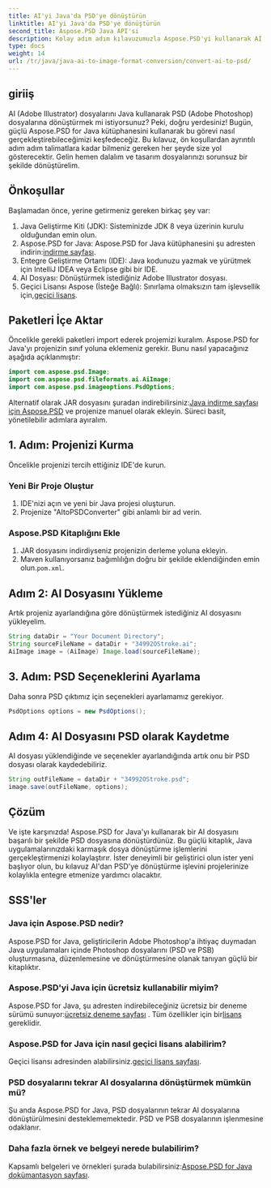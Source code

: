 ```yaml
---
title: AI'yi Java'da PSD'ye dönüştürün
linktitle: AI'yi Java'da PSD'ye dönüştürün
second_title: Aspose.PSD Java API'si
description: Kolay adım adım kılavuzumuzla Aspose.PSD'yi kullanarak AI'yi Java'da PSD'ye dönüştürün. Hızlı ve kesintisiz dosya dönüştürmeye ihtiyaç duyan geliştiriciler için mükemmeldir.
type: docs
weight: 14
url: /tr/java/java-ai-to-image-format-conversion/convert-ai-to-psd/
---
```

## giriiş
AI (Adobe Illustrator) dosyalarını Java kullanarak PSD (Adobe Photoshop) dosyalarına dönüştürmek mi istiyorsunuz? Peki, doğru yerdesiniz! Bugün, güçlü Aspose.PSD for Java kütüphanesini kullanarak bu görevi nasıl gerçekleştirebileceğimizi keşfedeceğiz. Bu kılavuz, ön koşullardan ayrıntılı adım adım talimatlara kadar bilmeniz gereken her şeyde size yol gösterecektir. Gelin hemen dalalım ve tasarım dosyalarınızı sorunsuz bir şekilde dönüştürelim.
## Önkoşullar
Başlamadan önce, yerine getirmeniz gereken birkaç şey var:
1. Java Geliştirme Kiti (JDK): Sisteminizde JDK 8 veya üzerinin kurulu olduğundan emin olun.
2.  Aspose.PSD for Java: Aspose.PSD for Java kütüphanesini şu adresten indirin:[indirme sayfası](https://releases.aspose.com/psd/java/).
3. Entegre Geliştirme Ortamı (IDE): Java kodunuzu yazmak ve yürütmek için IntelliJ IDEA veya Eclipse gibi bir IDE.
4. AI Dosyası: Dönüştürmek istediğiniz Adobe Illustrator dosyası.
5.  Geçici Lisansı Aspose (İsteğe Bağlı): Sınırlama olmaksızın tam işlevsellik için,[geçici lisans](https://purchase.aspose.com/temporary-license/).
## Paketleri İçe Aktar
Öncelikle gerekli paketleri import ederek projemizi kuralım. Aspose.PSD for Java'yı projenizin sınıf yoluna eklemeniz gerekir. Bunu nasıl yapacağınız aşağıda açıklanmıştır:
```java
import com.aspose.psd.Image;
import com.aspose.psd.fileformats.ai.AiImage;
import com.aspose.psd.imageoptions.PsdOptions;
```
 Alternatif olarak JAR dosyasını şuradan indirebilirsiniz:[Java indirme sayfası için Aspose.PSD](https://releases.aspose.com/psd/java/) ve projenize manuel olarak ekleyin.
Süreci basit, yönetilebilir adımlara ayıralım.
## 1. Adım: Projenizi Kurma
Öncelikle projenizi tercih ettiğiniz IDE'de kurun.
### Yeni Bir Proje Oluştur
1. IDE'nizi açın ve yeni bir Java projesi oluşturun.
2. Projenize "AItoPSDConverter" gibi anlamlı bir ad verin.
### Aspose.PSD Kitaplığını Ekle
1. JAR dosyasını indirdiyseniz projenizin derleme yoluna ekleyin.
2.  Maven kullanıyorsanız bağımlılığın doğru bir şekilde eklendiğinden emin olun.`pom.xml`.
## Adım 2: AI Dosyasını Yükleme
Artık projeniz ayarlandığına göre dönüştürmek istediğiniz AI dosyasını yükleyelim.
```java
String dataDir = "Your Document Directory"; 
String sourceFileName = dataDir + "34992OStroke.ai";       
AiImage image = (AiImage) Image.load(sourceFileName);
```
## 3. Adım: PSD Seçeneklerini Ayarlama
Daha sonra PSD çıktımız için seçenekleri ayarlamamız gerekiyor.
```java
PsdOptions options = new PsdOptions();
```
## Adım 4: AI Dosyasını PSD olarak Kaydetme
AI dosyası yüklendiğinde ve seçenekler ayarlandığında artık onu bir PSD dosyası olarak kaydedebiliriz.
```java
String outFileName = dataDir + "34992OStroke.psd";
image.save(outFileName, options);
```
## Çözüm
Ve işte karşınızda! Aspose.PSD for Java'yı kullanarak bir AI dosyasını başarılı bir şekilde PSD dosyasına dönüştürdünüz. Bu güçlü kitaplık, Java uygulamalarınızdaki karmaşık dosya dönüştürme işlemlerini gerçekleştirmenizi kolaylaştırır. İster deneyimli bir geliştirici olun ister yeni başlıyor olun, bu kılavuz AI'dan PSD'ye dönüştürme işlevini projelerinize kolaylıkla entegre etmenize yardımcı olacaktır.
## SSS'ler
### Java için Aspose.PSD nedir?
Aspose.PSD for Java, geliştiricilerin Adobe Photoshop'a ihtiyaç duymadan Java uygulamaları içinde Photoshop dosyalarını (PSD ve PSB) oluşturmasına, düzenlemesine ve dönüştürmesine olanak tanıyan güçlü bir kitaplıktır.
### Aspose.PSD'yi Java için ücretsiz kullanabilir miyim?
 Aspose.PSD for Java, şu adresten indirebileceğiniz ücretsiz bir deneme sürümü sunuyor:[ücretsiz deneme sayfası](https://releases.aspose.com/) . Tüm özellikler için bir[lisans](https://purchase.aspose.com/buy) gereklidir.
### Aspose.PSD for Java için nasıl geçici lisans alabilirim?
 Geçici lisansı adresinden alabilirsiniz.[geçici lisans sayfası](https://purchase.aspose.com/temporary-license/).
### PSD dosyalarını tekrar AI dosyalarına dönüştürmek mümkün mü?
Şu anda Aspose.PSD for Java, PSD dosyalarının tekrar AI dosyalarına dönüştürülmesini desteklememektedir. PSD ve PSB dosyalarının işlenmesine odaklanır.
### Daha fazla örnek ve belgeyi nerede bulabilirim?
 Kapsamlı belgeleri ve örnekleri şurada bulabilirsiniz:[Aspose.PSD for Java dokümantasyon sayfası](https://reference.aspose.com/psd/java/).